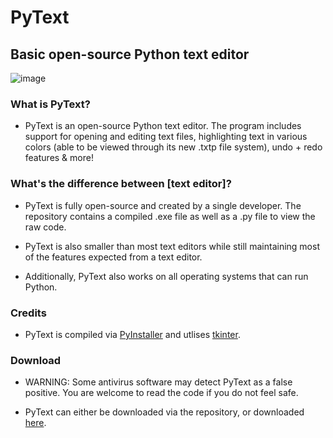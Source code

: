 # PyText
## Basic open-source Python text editor

![image](https://user-images.githubusercontent.com/126778577/231015680-aa1c9a85-8323-44de-bcb3-a41a6fcbe10d.png)

### What is PyText?

- PyText is an open-source Python text editor. The program includes support for opening and editing text files, highlighting text in various colors (able to be viewed through its new .txtp file system), undo + redo features & more!

### What's the difference between [text editor]?

- PyText is fully open-source and created by a single developer. The repository contains a compiled .exe file as well as a .py file to view the raw code.

- PyText is also smaller than most text editors while still maintaining most of the features expected from a text editor.

- Additionally, PyText also works on all operating systems that can run Python.

### Credits

- PyText is compiled via [PyInstaller](https://github.com/pyinstaller/pyinstaller) and utlises [tkinter](https://docs.python.org/3/library/tkinter.html#module-tkinter).

### Download

- WARNING: Some antivirus software may detect PyText as a false positive. You are welcome to read the code if you do not feel safe.

- PyText can either be downloaded via the repository, or downloaded [here](https://github.com/vlri4/PyText/releases).
